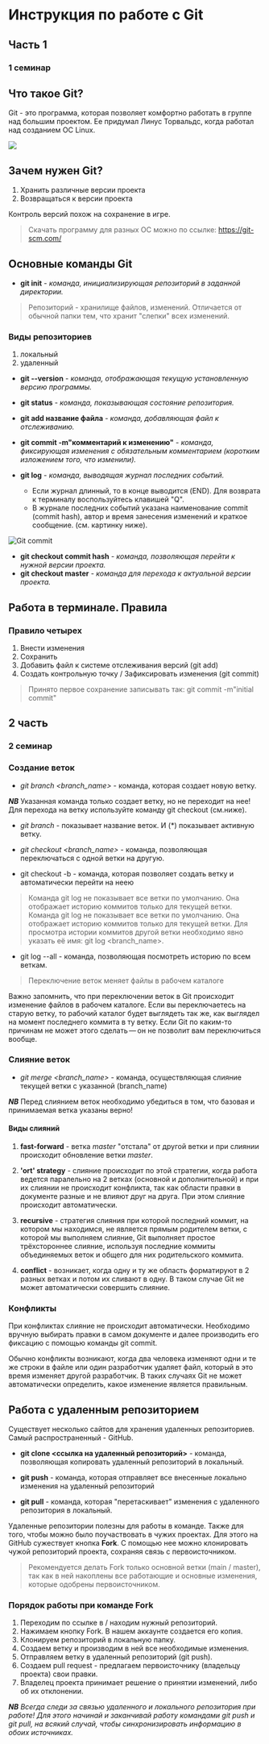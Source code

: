 # Инструкция по работе с Git

## Часть 1
### 1 семинар
## Что такое Git?

Git - это программа, которая позволяет комфортно работать в группе над большим проектом. Ее придумал Линус Торвальдс, когда работал над созданием ОС Linux.

![](https://new-science.ru/wp-content/uploads/2020/05/8658-3.jpg)

## Зачем нужен Git?

1. Хранить различные версии проекта
2. Возвращаться к версии проекта

Контроль версий похож на сохранение в игре.

> Скачать программу для разных ОС можно по ссылке: <https://git-scm.com/>

## Основные команды Git

* __git init__ - _команда, инициализирующая репозиторий в заданной директории._
> Репозиторий - хранилище файлов, изменений. Отличается от обычной папки тем, что хранит "слепки" всех изменений.

### Виды репозиториев
1. локальный
2. удаленный

* __git --version__ - _команда, отображающая текущую установленную версию программы._
* __git status__ - _команда, показывающая состояние репозитория._
* __git add название файла__ - _команда, добавляющая файл к отслеживанию._
* __git commit -m"комментарий к изменению"__ - _команда, фиксирующая изменения с обязательным комментарием (коротким изложением того, что изменили)._
* __git log__ - *команда, выводящая журнал последних событий.* 

    * Если журнал длинный, то в конце выводится (END). Для возврата к терминалу воспользуйтесь клавишей "Q".
    * В журнале последних событий указана наименование commit (commit hash), автор и время занесения изменений и краткое сообщение. (см. картинку ниже).

![Git commit](https://linuxhint.com/wp-content/uploads/2020/12/git1.png)

* __git checkout commit hash__ - _команда, позволяющая перейти к нужной версии проекта._ 
* __git checkout master__ - _команда для перехода к актуальной версии проекта._

## Работа в терминале. Правила

### Правило четырех

1. Внести изменения
2. Сохранить
3. Добавить файл к системе отслеживания версий (git add)
4. Создать контрольную точку / Зафиксировать изменения (git commit)

>Принято первое сохранение записывать так: git commit -m"initial commit"

## 2 часть
### 2 семинар

### Создание веток

* *git branch <branch_name>* - команда, которая создает новую ветку.

**_NB_** Указанная команда только создает ветку, но не переходит на нее! Для перехода на ветку используйте команду git checkout (см.ниже).

* *git branch* - показывает название веток. И (*) показывает активную ветку.

* _git checkout <branch_name>_ - команда, позволяющая переключаться с одной ветки на другую.

* git checkout -b <newbranchname> - команда, которая позволяет создать ветку и автоматически перейти на неею

> Команда git log не показывает все ветки по умолчанию. Она отображает историю коммитов только для текущей ветки.
> Команда git log не показывает все ветки по умолчанию. Она отображает историю коммитов только для текущей ветки. Для просмотра истории коммитов другой ветки необходимо явно указать её имя: git log <branch_name>.

* git log --all - команда, позволяющая посмотреть историю по всем веткам.

>Переключение веток меняет файлы в рабочем каталоге

Важно запомнить, что при переключении веток в Git происходит изменение файлов в рабочем каталоге. Если вы переключаетесь на старую ветку, то рабочий каталог будет выглядеть так же, как выглядел на момент последнего коммита в ту ветку. Если Git по каким-то причинам не может этого сделать — он не позволит вам переключиться вообще.

### Слияние веток

* *git merge <branch_name>* - команда, осуществляющая слияние текущей ветки с указанной (branch_name)

__*NB*__ Перед слиянием веток необходимо убедиться в том, что базовая и принимаемая ветка указаны верно!

#### Виды слияний

1. **fast-forward** - ветка _master_ "отстала" от другой ветки и при слиянии происходит обновление ветки _master_.
2. **'ort' strategy** - слияние происходит по этой стратегии, когда работа ведется паралельно на 2 ветках (основной и дополнительной) и при их слиянии не происходит конфликта, так как области правки в документе разные и не влияют друг на друга. При этом слияние происходит автоматически.
3. **recursive** - стратегия слияния при которой последний коммит, на котором мы находимся, не является прямым родителем ветки, с которой мы выполняем слияние, Git выполняет простое трёхстороннее слияние, используя последние коммиты объединяемых веток и общего для них родительского коммита.

4. **conflict** - возникает, когда одну и ту же область форматируют в 2 разных ветках и потом их сливают в одну. В таком случае Git не может автоматически совершить слияние.

### Конфликты

При конфликтах слияние не происходит автоматически. Необходимо вручную выбирать правки в самом документе и далее производить его фиксацию с помощью команды git commit.

Обычно конфликты возникают, когда два человека изменяют одни и те же строки в файле или один разработчик удаляет файл, который в это время изменяет другой разработчик. В таких случаях Git не может автоматически определить, какое изменение является правильным. 

## Работа с удаленным репозиторием

Существует несколько сайтов для хранения удаленных репозиториев. Самый распространенный - GitHub. 

* __git clone <ссылка на удаленный репозиторий>__ - команда, позволяющая копировать удаленный репозиторий в локальный.

* __git push__ - команда, которая отправляет все внесенные локально изменения на удаленный репозиторий

* __git pull__ - команда, которая "перетаскивает" изменения с удаленного репозитория в локальный.

Удаленные репозитории полезны для работы в команде. Также для того, чтобы можно было поучаствовать в чужих проектах. Для этого на GitHub сужествует кнопка **Fork**. С помощью нее можно клонировать чужой репозиторий проекта, сохраняя связь с первоисточником.
> Рекомендуется делать Fork только основной ветки (main / master), так как в ней накоплены все работающие и основные изменения, которые одобрены первоисточником. 

### Порядок работы при команде Fork

1. Переходим по ссылке в / находим нужный репозиторий.
2. Нажимаем кнопку Fork. В нашем аккаунте создается его копия.
3. Клонируем репозиторий в локальную папку. 
4. Создаем ветку и производим в ней все необходимые изменения.
5. Отправляем ветку в удаленный репозиторий (git push).
6. Создаем pull request - предлагаем первоисточнику (владельцу проекта) свои правки.
7. Владелец проекта принимает решение о принятии изменений, либо об их отклонении.

_**NB**_ *Всегда следи за связью удаленного и локального репозитория при работе! Для этого начинай и заканчивай работу командами git push и git pull, на всякий случай, чтобы синхронизировать информацию в обоих источниках.*